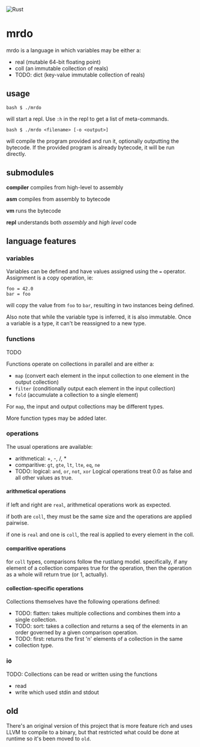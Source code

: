 ![Rust](https://github.com/dominichamon/mrdo/workflows/Rust/badge.svg)
# mrdo
mrdo is a language in which variables may be either a:
* real (mutable 64-bit floating point)
* coll (an immutable collection of reals)
* TODO: dict (key-value immutable collection of reals)

## usage
```bash $ ./mrdo ```

will start a repl. Use `:h` in the repl to get a list of meta-commands.

```bash $ ./mrdo <filename> [-o <output>] ```

will compile the program provided and run it, optionally outputting the
bytecode. If the provided program is already bytecode, it will be run
directly.

## submodules
**compiler** compiles from high-level to assembly

**asm** compiles from assembly to bytecode

**vm** runs the bytecode

**repl** understands both _assembly_ and _high level_ code

## language features

### variables
Variables can be defined and have values assigned using the `=` operator.
Assignment is a copy operation, ie:

```
foo = 42.0
bar = foo
```

will copy the value from `foo` to `bar`, resulting in two instances being
defined.

Also note that while the variable type is inferred, it is also immutable.
Once a variable is a type, it can't be reassigned to a new type.

### functions
TODO

Functions operate on collections in parallel and are either a:
* `map` (convert each element in the input collection to one element in the
output collection)
* `filter` (conditionally output each element in the input collection)
* `fold` (accumulate a collection to a single element)

For `map`, the input and output collections may be different types.

More function types may be added later.

### operations
The usual operations are available:

* arithmetical: +, -, /, *
* comparitive: `gt`, `gte`, `lt`, `lte`, `eq`, `ne`
* TODO: logical: `and`, `or`, `not`, `xor`
Logical operations treat 0.0 as false and all other values as true.

#### arithmetical operations
if left and right are `real`, arithmetical operations work as expected.

if both are `coll`, they must be the same size and the operations are applied
pairwise.

if one is `real` and one is `coll`, the real is applied to every element in
the coll.

#### comparitive operations
for `coll` types, comparisons follow the rustlang model. specifically, if any
element of a collection compares true for the operation, then the operation
as a whole will return true (or 1, actually).

#### collection-specific operations
Collections themselves have the following operations defined:
* TODO: flatten: takes multiple collections and combines them into a single
collection.
* TODO: sort: takes a collection and returns a seq of the elements in an order
governed by a given comparison operation.
* TODO: first: returns the first 'n' elements of a collection in the same
* collection
type.

### io
TODO: Collections can be read or written using the functions
* read
* write
which used stdin and stdout

old
--
There's an original version of this project that is more feature rich and
uses LLVM to compile to a binary, but that restricted what could be done at
runtime so it's been moved to `old`.